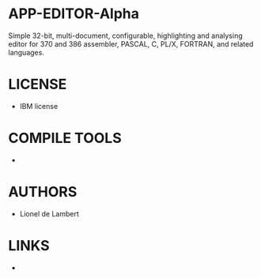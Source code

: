 APP-EDITOR-Alpha
================

Simple 32-bit, multi-document, configurable, highlighting and analysing editor for 370 and 386 assembler, PASCAL, C, PL/X, FORTRAN, and related languages.              



LICENSE
===============
* IBM license

COMPILE TOOLS
===============
* 

AUTHORS
===============
* Lionel de Lambert   

LINKS
===============
* 
